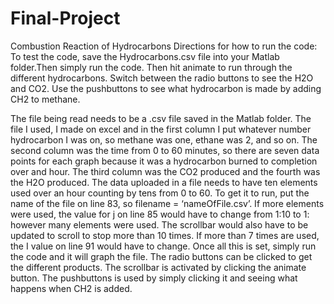 # Final-Project
Combustion Reaction of Hydrocarbons
Directions for how to run the code:
To test the code, save the Hydrocarbons.csv file into your Matlab folder.Then simply run the code. Then hit animate to run through the different hydrocarbons.
Switch between the radio buttons to see the H2O and CO2. Use the pushbuttons to see what hydrocarbon is made by adding CH2 to methane.

The file being read needs to be a .csv file saved in the Matlab folder. 
The file I used, I made on excel and in the first column I put whatever number hydrocarbon I was on, so methane was one, ethane was 2, and so on. 
The second column was the time from 0 to 60 minutes, so there are seven data points for each graph because it was a hydrocarbon burned to completion over and hour. 
The third column was the CO2 produced and the fourth was the H2O produced. The data uploaded in a file needs to have ten elements used over an hour counting by tens from 0 to 60. 
To get it to run, put the name of the file on line 83, so filename = ‘nameOfFile.csv’. 
If more elements were used, the value for j on line 85 would have to change from 1:10 to 1: however many elements were used.
The scrollbar would also have to be updated to scroll to stop more than 10 times. 
If more than 7 times are used, the I value on line 91 would have to change. 
Once all this is set, simply run the code and it will graph the file. 
The radio buttons can be clicked to get the different products. 
The scrollbar is activated by clicking the animate button. 
The pushbuttons is used by simply clicking it and seeing what happens when CH2 is added.

